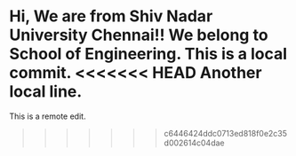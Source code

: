 Hi, We are from Shiv Nadar University Chennai!!
We belong to School of Engineering.
This is a local commit.
<<<<<<< HEAD
Another local line.
=======
This is a remote edit.

>>>>>>> c6446424ddc0713ed818f0e2c35d002614c04dae
